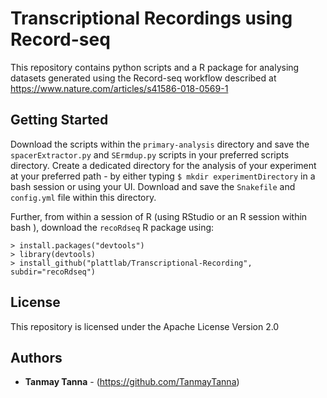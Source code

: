 # Transcriptional Recordings using Record-seq

This repository contains python scripts and a R package for analysing datasets generated using the Record-seq workflow described at https://www.nature.com/articles/s41586-018-0569-1

## Getting Started

Download the scripts within the ```primary-analysis``` directory and save the ```spacerExtractor.py``` and ```SErmdup.py``` scripts in your preferred scripts directory. Create a dedicated directory for the analysis of your experiment at your preferred path - by either typing ```$ mkdir experimentDirectory``` in a bash session or using your UI. Download and save the ```Snakefile``` and ```config.yml``` file within this directory. 

Further, from within a session of R \(using RStudio or an R session within bash \), download the ```recoRdseq``` R package using:

```
> install.packages("devtools")
> library(devtools)
> install_github("plattlab/Transcriptional-Recording", subdir="recoRdseq")
```

## License

This repository is licensed under the Apache License Version 2.0

## Authors

* **Tanmay Tanna** - (https://github.com/TanmayTanna)

